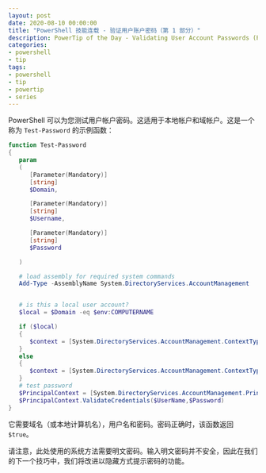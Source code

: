```yaml
---
layout: post
date: 2020-08-10 00:00:00
title: "PowerShell 技能连载 - 验证用户账户密码（第 1 部分）"
description: PowerTip of the Day - Validating User Account Passwords (Part 1)
categories:
- powershell
- tip
tags:
- powershell
- tip
- powertip
- series
---
```

PowerShell 可以为您测试用户帐户密码。这适用于本地帐户和域帐户。这是一个称为 `Test-Password` 的示例函数：

```powershell
function Test-Password
{
   param
   (
      [Parameter(Mandatory)]
      [string]
      $Domain,

      [Parameter(Mandatory)]
      [string]
      $Username,

      [Parameter(Mandatory)]
      [string]
      $Password

   )

   # load assembly for required system commands
   Add-Type -AssemblyName System.DirectoryServices.AccountManagement


   # is this a local user account?
   $local = $Domain -eq $env:COMPUTERNAME

   if ($local)
   {
      $context = [System.DirectoryServices.AccountManagement.ContextType]::Machine
   }
   else
   {
      $context = [System.DirectoryServices.AccountManagement.ContextType]::Domain
   }
   # test password
   $PrincipalContext = [System.DirectoryServices.AccountManagement.PrincipalContext]::new($context, $Domain)
   $PrincipalContext.ValidateCredentials($UserName,$Password)
}
```

它需要域名（或本地计算机名），用户名和密码。密码正确时，该函数返回 `$true`。

请注意，此处使用的系统方法需要明文密码。输入明文密码并不安全，因此在我们的下一个技巧中，我们将改进以隐藏方式提示密码的功能。

<!--本文国际来源：[Validating User Account Passwords (Part 1)](https://community.idera.com/database-tools/powershell/powertips/b/tips/posts/validating-user-account-passwords-part-1)-->

